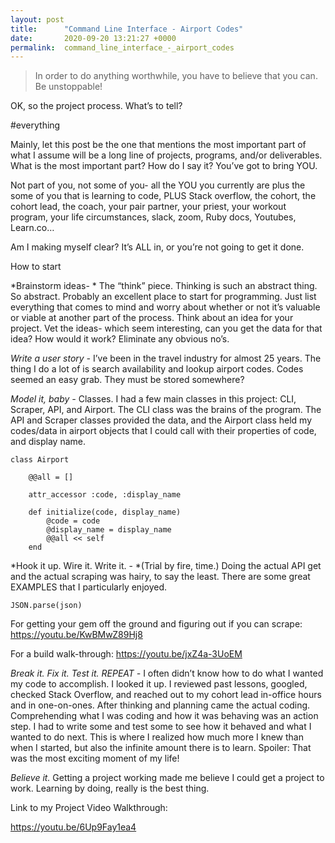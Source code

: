 ```yaml
---
layout: post
title:      "Command Line Interface - Airport Codes"
date:       2020-09-20 13:21:27 +0000
permalink:  command_line_interface_-_airport_codes
---
```



> In order to do anything worthwhile, you have to believe that you can. Be unstoppable!
> 



OK, so the project process. What’s to tell? 

#everything

Mainly, let this post be the one that mentions the most important part of what I assume will be a long line of projects, programs, and/or deliverables. 
What is the most important part? How do I say it? You’ve got to bring YOU. 

Not part of you, not some of you- all the YOU you currently are plus the some of you that is learning to code, PLUS Stack overflow, the cohort, the cohort lead, the coach, your pair partner, your priest, your workout program, your life circumstances,  slack, zoom, Ruby docs, Youtubes, Learn.co… 

Am I making myself clear? It’s ALL in, or you’re not going to get it done.

How to start


*Brainstorm ideas- * The “think” piece. Thinking is such an abstract thing. So abstract. Probably an excellent place to start for programming.  Just list everything that comes to mind and worry about whether or not it’s valuable or viable at another part of the process. Think about an idea for your project. Vet the ideas- which seem interesting, can you get the data for that idea? How would it work? Eliminate any obvious no’s.

*Write a user story -* I’ve been in the travel industry for almost 25 years. The thing I do a lot of is search availability and lookup airport codes. Codes seemed an easy grab. They must be stored somewhere?

*Model it, baby -* Classes. I had a few main classes in this project: CLI, Scraper, API, and Airport. The CLI class was the brains of the program. The API and Scraper classes provided the data, and the Airport class held my codes/data in airport objects that I could call with their properties of code, and display name.

```
class Airport

    @@all = []

    attr_accessor :code, :display_name

    def initialize(code, display_name)
        @code = code
        @display_name = display_name
        @@all << self
    end
```

*Hook it up. Wire it. Write it. - *(Trial by fire, time.) Doing the actual API get and the actual scraping was hairy, to say the least. There are some great EXAMPLES that I particularly enjoyed.

```
JSON.parse(json)
```

For getting your gem off the ground and figuring out if you can scrape:
https://youtu.be/KwBMwZ89Hj8

For a build walk-through:
https://youtu.be/jxZ4a-3UoEM


*Break it. Fix it. Test it. REPEAT -* I often didn’t know how to do what I wanted my code to accomplish. I looked it up. I reviewed past lessons, googled, checked Stack Overflow, and reached out to my cohort lead in-office hours and in one-on-ones. After thinking and planning came the actual coding. Comprehending what I was coding and how it was behaving was an action step. I had to write some and test some to see how it behaved and what I wanted to do next. This is where I realized how much more I knew than when I started, but also the infinite amount there is to learn. Spoiler: That was the most exciting moment of my life!

*Believe it.* Getting a project working made me believe I could get a project to work. Learning by doing, really is the best thing.

Link to my Project Video Walkthrough:

https://youtu.be/6Up9Fay1ea4



